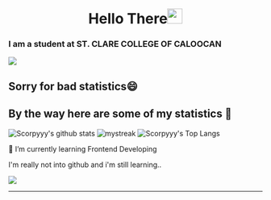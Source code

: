 <h1 align="center">Hello There<img src="https://github.com/souvikguria98/souvikguria98/blob/master/Hi.gif" width="30"> </h1>

### I am a student at ST. CLARE COLLEGE OF CALOOCAN

<a href="https://www.youtube.com/watch?v=dQw4w9WgXcQ"><img src="https://user-images.githubusercontent.com/73097560/115834477-dbab4500-a447-11eb-908a-139a6edaec5c.gif"></a>

## Sorry for bad statistics😄

## By the way here are some of my statistics 🚀
![Scorpyyy's github stats](https://github-readme-stats.vercel.app/api?username=Scorpyyy&show_icons=true&theme=tokyonight)
<img src="https://github-readme-streak-stats.herokuapp.com/?user=Scorpyyy&theme=tokyonight" alt="mystreak"/>
![Scorpyyy's Top Langs](https://github-readme-stats.vercel.app/api/top-langs/?username=Scorpyyy&theme=tokyonight&layout=compact)

🌱 I’m currently learning Frontend Developing 

I'm really not into github and i'm still learning..

<a href="https://www.youtube.com/watch?v=dQw4w9WgXcQ"><img src="https://user-images.githubusercontent.com/73097560/115834477-dbab4500-a447-11eb-908a-139a6edaec5c.gif"></a>


------
<!--
is a ✨ _special_ ✨ repository because its `README.md` (this file) appears on your GitHub profile.

Here are some ideas to get you started:

- 🔭 I’m currently working on ...
- 🌱 I’m currently learning ...
- 👯 I’m looking to collaborate on ...
- 🤔 I’m looking for help with ...
- 💬 Ask me about ...
- 📫 How to reach me: ...
- 😄 Pronouns: ...
- ⚡ Fun fact: ...
-->
